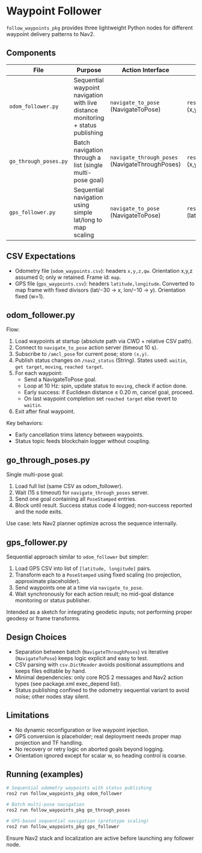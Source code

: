 # Waypoint Follower

`follow_waypoints_pkg` provides three lightweight Python nodes for different waypoint delivery patterns to Nav2.

## Components
| File | Purpose | Action Interface | Source of Waypoints |
|------|---------|------------------|---------------------|
| `odom_follower.py` | Sequential waypoint navigation with live distance monitoring + status publishing | `navigate_to_pose` (NavigateToPose) | `resource/odom_waypoints.csv` (x,y,z,qw) |
| `go_through_poses.py` | Batch navigation through a list (single multi-pose goal) | `navigate_through_poses` (NavigateThroughPoses) | `resource/odom_waypoints.csv` (x,y,z,qw) |
| `gps_follower.py` | Sequential navigation using simple lat/long to map scaling | `navigate_to_pose` (NavigateToPose) | `resource/gps_waypoints.csv` (latitude,longitude) |

## CSV Expectations
- Odometry file (`odom_waypoints.csv`): headers `x,y,z,qw`. Orientation x,y,z assumed 0; only w retained. Frame id: `map`.
- GPS file (`gps_waypoints.csv`): headers `latitude,longitude`. Converted to map frame with fixed divisors (lat/−30 → x, lon/−10 → y). Orientation fixed (w=1).

## odom_follower.py
Flow:
1. Load waypoints at startup (absolute path via CWD + relative CSV path).
2. Connect to `navigate_to_pose` action server (timeout 10 s).
3. Subscribe to `/amcl_pose` for current pose; store `(x,y)`.
4. Publish status changes on `/nav2_status` (String). States used: `waitin`, `get target`, `moving`, `reached target`.
5. For each waypoint:
   - Send a NavigateToPose goal.
   - Loop at 10 Hz: spin, update status to `moving`, check if action done.
   - Early success: if Euclidean distance ≤ 0.20 m, cancel goal, proceed.
   - On last waypoint completion set `reached target` else revert to `waitin`.
6. Exit after final waypoint.

Key behaviors:
- Early cancellation trims latency between waypoints.
- Status topic feeds blockchain logger without coupling.

## go_through_poses.py
Single multi-pose goal:
1. Load full list (same CSV as odom_follower).
2. Wait (15 s timeout) for `navigate_through_poses` server.
3. Send one goal containing all `PoseStamped` entries.
4. Block until result. Success status code 4 logged; non‑success reported and the node exits.

Use case: lets Nav2 planner optimize across the sequence internally.

## gps_follower.py
Sequential approach similar to `odom_follower` but simpler:
1. Load GPS CSV into list of `[latitude, longitude]` pairs.
2. Transform each to a `PoseStamped` using fixed scaling (no projection, approximate placeholder).
3. Send waypoints one at a time via `navigate_to_pose`.
4. Wait synchronously for each action result; no mid-goal distance monitoring or status publisher.

Intended as a sketch for integrating geodetic inputs; not performing proper geodesy or frame transforms.

## Design Choices
- Separation between batch (`NavigateThroughPoses`) vs iterative (`NavigateToPose`) keeps logic explicit and easy to test.
- CSV parsing with `csv.DictReader` avoids positional assumptions and keeps files editable by hand.
- Minimal dependencies: only core ROS 2 messages and Nav2 action types (see package.xml exec_depend list).
- Status publishing confined to the odometry sequential variant to avoid noise; other nodes stay silent.

## Limitations
- No dynamic reconfiguration or live waypoint injection.
- GPS conversion is placeholder; real deployment needs proper map projection and TF handling.
- No recovery or retry logic on aborted goals beyond logging.
- Orientation ignored except for scalar w, so heading control is coarse.

## Running (examples)
```bash
# Sequential odometry waypoints with status publishing
ros2 run follow_waypoints_pkg odom_follower

# Batch multi-pose navigation
ros2 run follow_waypoints_pkg go_through_poses

# GPS-based sequential navigation (prototype scaling)
ros2 run follow_waypoints_pkg gps_follower
```
Ensure Nav2 stack and localization are active before launching any follower node.
